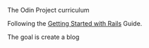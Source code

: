 The Odin Project curriculum

Following the [Getting Started with Rails](https://guides.rubyonrails.org/getting_started.html#using-partials-to-clean-up-duplication-in-views) Guide.

The goal is create a blog
